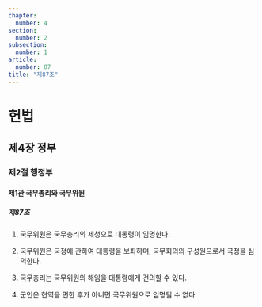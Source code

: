 ```yaml
---
chapter:
  number: 4
section:
  number: 2
subsection:
  number: 1
article:
  number: 87
title: "제87조"
---
```

# 헌법

## 제4장 정부

### 제2절 행정부

#### 제1관 국무총리와 국무위원

##### 제87조

1. 국무위원은 국무총리의 제청으로 대통령이 임명한다.

2. 국무위원은 국정에 관하여 대통령을 보좌하며, 국무회의의 구성원으로서 국정을 심의한다.

3. 국무총리는 국무위원의 해임을 대통령에게 건의할 수 있다.

4. 군인은 현역을 면한 후가 아니면 국무위원으로 임명될 수 없다.
